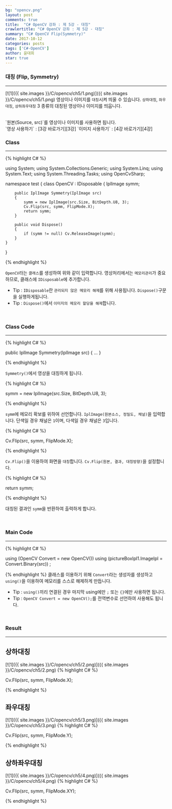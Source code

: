 ```yaml
---
bg: "opencv.png"
layout: post
comments: true
title:  "C# OpenCV 강좌 : 제 5강 - 대칭"
crawlertitle: "C# OpenCV 강좌 : 제 5강 - 대칭"
summary: "C# OpenCV Flip(Symmetry)"
date: 2017-10-12
categories: posts
tags: ['C#-OpenCV']
author: 윤대희
star: true
---
```


### 대칭 (Flip, Symmetry) ###
----------
[![1]({{ site.images }}/C/opencv/ch5/1.png)]({{ site.images }}/C/opencv/ch5/1.png)
영상이나 이미지를 `대칭`시켜 띄울 수 있습니다. `상하대칭`, `좌우대칭`, `상하좌우대칭` 3 종류의 대칭된 영상이나 이미지를 띄웁니다.

<br>
`원본(Source, src)`를 영상이나 이미지를 사용하면 됩니다.
<br>
`영상 사용하기` : [3강 바로가기][3강]
`이미지 사용하기` : [4강 바로가기][4강]

<br>

### Class ###
----------

{% highlight C# %}

using System;
using System.Collections.Generic;
using System.Linq;
using System.Text;
using System.Threading.Tasks;
using OpenCvSharp;

namespace test
{
    class OpenCV : IDisposable
    {
        IplImage symm;
            
        public IplImage Symmetry(IplImage src)
        {
            symm = new IplImage(src.Size, BitDepth.U8, 3);
            Cv.Flip(src, symm, FlipMode.X);
            return symm;
        } 
        
        public void Dispose()
        {
            if (symm != null) Cv.ReleaseImage(symm);
        }
    }
}                    

{% endhighlight %}

`OpenCV`라는 `클래스`를 생성하여 위와 같이 입력합니다. 영상처리에서는 `메모리관리`가 중요하므로, 클래스에 `IDisposable`에 추가합니다.

* Tip : `IDisposable`란 `관리되지 않은 메모리 해제`를 위해 사용됩니다. `Dispose()`구문을 실행하게됩니다.
* Tip : `Dispose()`에서 `이미지의 메모리 할당을 해제`합니다.

<br>

### Class Code ###
----------
{% highlight C# %}

public IplImage Symmetry(IplImage src)
{
    ...
} 

{% endhighlight %}

`Symmetry()`에서 영상을 대칭하게 됩니다.

{% highlight C# %}

symm = new IplImage(src.Size, BitDepth.U8, 3);

{% endhighlight %}

`symm`에 메모리 확보를 위하여 선언합니다. `IplImage(원본소스, 정밀도, 채널)`을 입력합니다. 단색일 경우 채널은 `1`이며, 다색일 경우 채널은 `3`입니다.

{% highlight C# %}

Cv.Flip(src, symm, FlipMode.X);

{% endhighlight %}

`Cv.Flip()`을 이용하여 화면을 `대칭`합니다. `Cv.Flip(원본, 결과, 대칭방향)`을 설정합니다.

{% highlight C# %}

return symm;

{% endhighlight %}

대칭된 결과인 `symm`을 반환하여 출력하게 합니다.

<br>

### Main Code ###
----------
{% highlight C# %}

using (OpenCV Convert = new OpenCV())
using (pictureBoxIpl1.ImageIpl = Convert.Binary(src)) ;

{% endhighlight %}
클래스를 이용하기 위해 `Convert`라는 생성자를 생성하고 `using()`을 이용하여 메모리를 스스로 해제하게 만듭니다.

* Tip : `using()`끼리 연결된 경우 마지막 using에만 `;` 또는 `{}`에만 사용하면 됩니다.
* Tip : `OpenCV Convert = new OpenCV();`를 전역변수로 선언하여 사용해도 됩니다.

<br>

### Result ###
----------
## 상하대칭 ##
[![1]({{ site.images }}/C/opencv/ch5/2.png)]({{ site.images }}/C/opencv/ch5/2.png)
{% highlight C# %}

Cv.Flip(src, symm, FlipMode.X);

{% endhighlight %}
<br>
## 좌우대칭 ##
[![1]({{ site.images }}/C/opencv/ch5/3.png)]({{ site.images }}/C/opencv/ch5/3.png)
{% highlight C# %}

Cv.Flip(src, symm, FlipMode.Y);

{% endhighlight %}
<br>
## 상하좌우대칭 ##
[![1]({{ site.images }}/C/opencv/ch5/4.png)]({{ site.images }}/C/opencv/ch5/4.png)
{% highlight C# %}

Cv.Flip(src, symm, FlipMode.XY);

{% endhighlight %}

[3강]: https://076923.github.io/posts/C-opencv-3/
[4강]: https://076923.github.io/posts/C-opencv-4/
